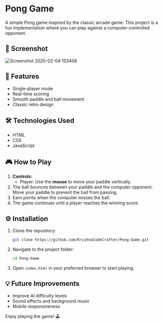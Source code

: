 # Pong Game

A simple Pong game inspired by the classic arcade game. This project is a fun implementation where you can play against a computer-controlled opponent.

## 📸 Screenshot
![Screenshot 2025-02-04 153406](https://github.com/user-attachments/assets/58358336-8531-4452-9dba-78e1a2b55af9)


## 🚀 Features
- Single-player mode 
- Real-time scoring
- Smooth paddle and ball movement
- Classic retro design

## 🛠️ Technologies Used
- HTML
- CSS
- JavaScript 

## 🎮 How to Play
1. **Controls:**  
   - Player: Use the **mouse** to move your paddle vertically.
2. The ball bounces between your paddle and the computer opponent. Move your paddle to prevent the ball from passing.
3. Earn points when the computer misses the ball.
4. The game continues until a player reaches the winning score.

## ⚙️ Installation
1. Clone the repository:
   ```bash
   git clone https://github.com/KrishnaCodeCrafter/Pong-Game.git
   ```
2. Navigate to the project folder:
   ```bash
   cd Pong-Game
   ```
3. Open `index.html` in your preferred browser to start playing.

## 💡 Future Improvements
- Improve AI difficulty levels
- Sound effects and background music
- Mobile responsiveness

Enjoy playing the game! 🕹️

